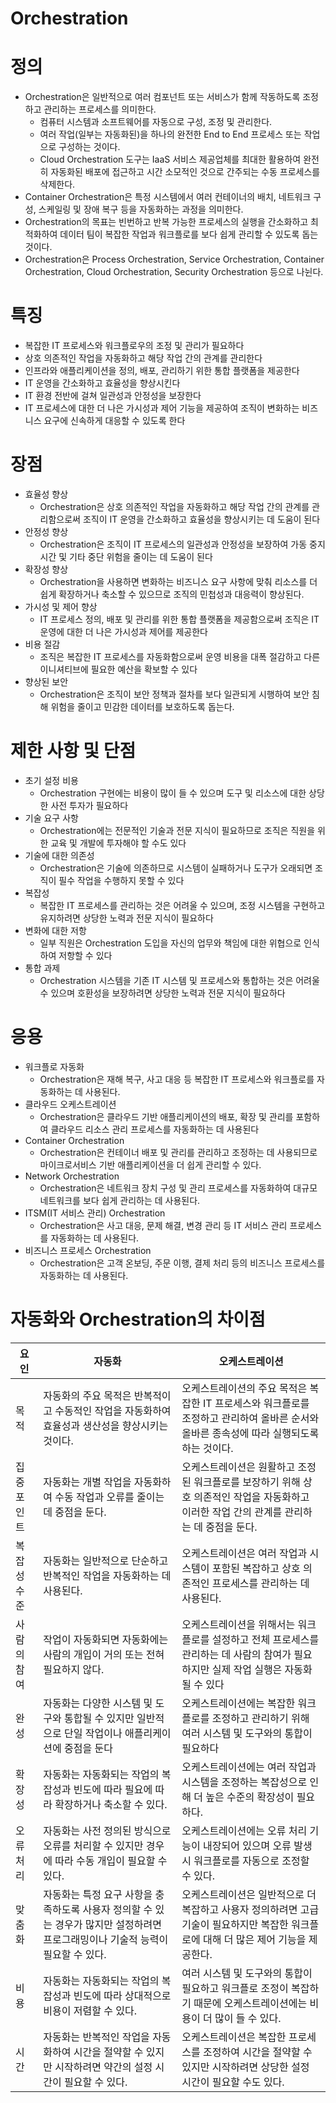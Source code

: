 # Orchestration

# 정의

- Orchestration은 일반적으로 여러 컴포넌트 또는 서비스가 함께 작동하도록 조정하고 관리하는 프로세스를 의미한다.
    - 컴퓨터 시스템과 소프트웨어를 자동으로 구성, 조정 및 관리한다.
    - 여러 작업(일부는 자동화된)을 하나의 완전한 End to End 프로세스 또는 작업으로 구성하는 것이다.
    - Cloud Orchestration 도구는 IaaS 서비스 제공업체를 최대한 활용하여 완전히 자동화된 배포에 접근하고 시간 소모적인 것으로 간주되는 수동 프로세스를 삭제한다.
- Container Orchestration은 특정 시스템에서 여러 컨테이너의 배치, 네트워크 구성, 스케일링 및 장애 복구 등을 자동화하는 과정을 의미한다.
- Orchestration의 목표는 빈번하고 반복 가능한 프로세스의 실행을 간소화하고 최적화하여 데이터 팀이 복잡한 작업과 워크플로를 보다 쉽게 관리할 수 있도록 돕는 것이다.
- Orchestration은 Process Orchestration, Service Orchestration, Container Orchestration, Cloud Orchestration, Security Orchestration 등으로 나뉜다.

# 특징

- 복잡한 IT 프로세스와 워크플로우의 조정 및 관리가 필요하다
- 상호 의존적인 작업을 자동화하고 해당 작업 간의 관계를 관리한다
- 인프라와 애플리케이션을 정의, 배포, 관리하기 위한 통합 플랫폼을 제공한다
- IT 운영을 간소화하고 효율성을 향상시킨다
- IT 환경 전반에 걸쳐 일관성과 안정성을 보장한다
- IT 프로세스에 대한 더 나은 가시성과 제어 기능을 제공하여 조직이 변화하는 비즈니스 요구에 신속하게 대응할 수 있도록 한다

# 장점

- 효율성 향상
    - Orchestration은 상호 의존적인 작업을 자동화하고 해당 작업 간의 관계를 관리함으로써 조직이 IT 운영을 간소화하고 효율성을 향상시키는 데 도움이 된다
- 안정성 향상
    - Orchestration은 조직이 IT 프로세스의 일관성과 안정성을 보장하여 가동 중지 시간 및 기타 중단 위험을 줄이는 데 도움이 된다
- 확장성 향상
    - Orchestration을 사용하면 변화하는 비즈니스 요구 사항에 맞춰 리소스를 더 쉽게 확장하거나 축소할 수 있으므로 조직의 민첩성과 대응력이 향상된다.
- 가시성 및 제어 향상
    - IT 프로세스 정의, 배포 및 관리를 위한 통합 플랫폼을 제공함으로써 조직은 IT 운영에 대한 더 나은 가시성과 제어를 제공한다
- 비용 절감
    - 조직은 복잡한 IT 프로세스를 자동화함으로써 운영 비용을 대폭 절감하고 다른 이니셔티브에 필요한 예산을 확보할 수 있다
- 향상된 보안
    - Orchestration은 조직이 보안 정책과 절차를 보다 일관되게 시행하여 보안 침해 위험을 줄이고 민감한 데이터를 보호하도록 돕는다.

# 제한 사항 및 단점

- 초기 설정 비용
    - Orchestration 구현에는 비용이 많이 들 수 있으며 도구 및 리소스에 대한 상당한 사전 투자가 필요하다
- 기술 요구 사항
    - Orchestration에는 전문적인 기술과 전문 지식이 필요하므로 조직은 직원을 위한 교육 및 개발에 투자해야 할 수도 있다
- 기술에 대한 의존성
    - Orchestration은 기술에 의존하므로 시스템이 실패하거나 도구가 오래되면 조직이 필수 작업을 수행하지 못할 수 있다
- 복잡성
    - 복잡한 IT 프로세스를 관리하는 것은 어려울 수 있으며, 조정 시스템을 구현하고 유지하려면 상당한 노력과 전문 지식이 필요하다
- 변화에 대한 저항
    - 일부 직원은 Orchestration 도입을 자신의 업무와 책임에 대한 위협으로 인식하여 저항할 수 있다
- 통합 과제
    - Orchestration 시스템을 기존 IT 시스템 및 프로세스와 통합하는 것은 어려울 수 있으며 호환성을 보장하려면 상당한 노력과 전문 지식이 필요하다

# 응용

- 워크플로 자동화
    - Orchestration은 재해 복구, 사고 대응 등 복잡한 IT 프로세스와 워크플로를 자동화하는 데 사용된다.
- 클라우드 오케스트레이션
    - Orchestration은 클라우드 기반 애플리케이션의 배포, 확장 및 관리를 포함하여 클라우드 리소스 관리 프로세스를 자동화하는 데 사용된다
- Container Orchestration
    - Orchestration은 컨테이너 배포 및 관리를 관리하고 조정하는 데 사용되므로 마이크로서비스 기반 애플리케이션을 더 쉽게 관리할 수 있다.
- Network Orchestration
    - Orchestration은 네트워크 장치 구성 및 관리 프로세스를 자동화하여 대규모 네트워크를 보다 쉽게 관리하는 데 사용된다.
- ITSM(IT 서비스 관리) Orchestration
    - Orchestration은 사고 대응, 문제 해결, 변경 관리 등 IT 서비스 관리 프로세스를 자동화하는 데 사용된다.
- 비즈니스 프로세스 Orchestration
    - Orchestration은 고객 온보딩, 주문 이행, 결제 처리 등의 비즈니스 프로세스를 자동화하는 데 사용된다.

# 자동화와 Orchestration의 차이점

| 요인 | 자동화 | 오케스트레이션 |
| --- | --- | --- |
| 목적 | 자동화의 주요 목적은 반복적이고 수동적인 작업을 자동화하여 효율성과 생산성을 향상시키는 것이다. | 오케스트레이션의 주요 목적은 복잡한 IT 프로세스와 워크플로를 조정하고 관리하여 올바른 순서와 올바른 종속성에 따라 실행되도록 하는 것이다. |
| 집중 포인트 | 자동화는 개별 작업을 자동화하여 수동 작업과 오류를 줄이는 데 중점을 둔다. | 오케스트레이션은 원활하고 조정된 워크플로를 보장하기 위해 상호 의존적인 작업을 자동화하고 이러한 작업 간의 관계를 관리하는 데 중점을 둔다. |
| 복잡성 수준 | 자동화는 일반적으로 단순하고 반복적인 작업을 자동화하는 데 사용된다. | 오케스트레이션은 여러 작업과 시스템이 포함된 복잡하고 상호 의존적인 프로세스를 관리하는 데 사용된다. |
| 사람의 참여 | 작업이 자동화되면 자동화에는 사람의 개입이 거의 또는 전혀 필요하지 않다. | 오케스트레이션을 위해서는 워크플로를 설정하고 전체 프로세스를 관리하는 데 사람의 참여가 필요하지만 실제 작업 실행은 자동화될 수 있다 |
| 완성 | 자동화는 다양한 시스템 및 도구와 통합될 수 있지만 일반적으로 단일 작업이나 애플리케이션에 중점을 둔다 | 오케스트레이션에는 복잡한 워크플로를 조정하고 관리하기 위해 여러 시스템 및 도구와의 통합이 필요하다 |
| 확장성 | 자동화는 자동화되는 작업의 복잡성과 빈도에 따라 필요에 따라 확장하거나 축소할 수 있다. | 오케스트레이션에는 여러 작업과 시스템을 조정하는 복잡성으로 인해 더 높은 수준의 확장성이 필요하다. |
| 오류 처리 | 자동화는 사전 정의된 방식으로 오류를 처리할 수 있지만 경우에 따라 수동 개입이 필요할 수 있다. | 오케스트레이션에는 오류 처리 기능이 내장되어 있으며 오류 발생 시 워크플로를 자동으로 조정할 수 있다. |
| 맞춤화 | 자동화는 특정 요구 사항을 충족하도록 사용자 정의할 수 있는 경우가 많지만 설정하려면 프로그래밍이나 기술적 능력이 필요할 수 있다. | 오케스트레이션은 일반적으로 더 복잡하고 사용자 정의하려면 고급 기술이 필요하지만 복잡한 워크플로에 대해 더 많은 제어 기능을 제공한다. |
| 비용 | 자동화는 자동화되는 작업의 복잡성과 빈도에 따라 상대적으로 비용이 저렴할 수 있다. | 여러 시스템 및 도구와의 통합이 필요하고 워크플로 조정이 복잡하기 때문에 오케스트레이션에는 비용이 더 많이 들 수 있다. |
| 시간 | 자동화는 반복적인 작업을 자동화하여 시간을 절약할 수 있지만 시작하려면 약간의 설정 시간이 필요할 수 있다. | 오케스트레이션은 복잡한 프로세스를 조정하여 시간을 절약할 수 있지만 시작하려면 상당한 설정 시간이 필요할 수도 있다. |